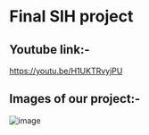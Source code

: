 # Final SIH project

## Youtube link:-
https://youtu.be/H1UKTRvyjPU

## Images of our project:-
![image](https://github.com/anmolpandeybtech/Final_SIH_project/assets/114476185/97578a2c-7a10-42e9-87ad-d1c367ed5dd1)
